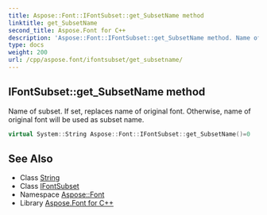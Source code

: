 ```yaml
---
title: Aspose::Font::IFontSubset::get_SubsetName method
linktitle: get_SubsetName
second_title: Aspose.Font for C++
description: 'Aspose::Font::IFontSubset::get_SubsetName method. Name of subset. If set, replaces name of original font. Otherwise, name of original font will be used as subset name in C++.'
type: docs
weight: 200
url: /cpp/aspose.font/ifontsubset/get_subsetname/
---
```

## IFontSubset::get_SubsetName method


Name of subset. If set, replaces name of original font. Otherwise, name of original font will be used as subset name.

```cpp
virtual System::String Aspose::Font::IFontSubset::get_SubsetName()=0
```

## See Also

* Class [String](../../../system/string/)
* Class [IFontSubset](../)
* Namespace [Aspose::Font](../../)
* Library [Aspose.Font for C++](../../../)
